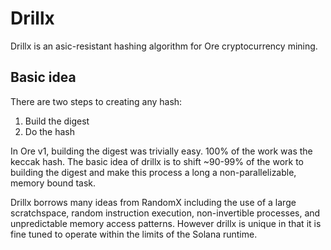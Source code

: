 # Drillx

Drillx is an asic-resistant hashing algorithm for Ore cryptocurrency mining.

## Basic idea
There are two steps to creating any hash:
1. Build the digest
2. Do the hash


In Ore v1, building the digest was trivially easy. 100% of the work was the keccak hash. The basic idea of drillx is to shift ~90-99% of the work to building the digest and make this process a long a non-parallelizable, memory bound task.

Drillx borrows many ideas from RandomX including the use of a large scratchspace, random instruction execution, non-invertible processes, and unpredictable memory access patterns. However drillx is unique in that it is fine tuned to operate within the limits of the Solana runtime.
